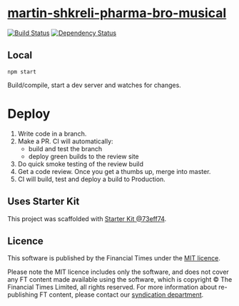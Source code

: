 # [martin-shkreli-pharma-bro-musical](https://ig.ft.com/martin-shkreli-pharma-bro-musical)

> 

[![Build Status][circle-image]][circle-url] [![Dependency Status][devdeps-image]][devdeps-url]

## Local

```
npm start
```

Build/compile, start a dev server and watches for changes.

# Deploy

1. Write code in a branch.
2. Make a PR. CI will automatically:
    * build and test the branch
    * deploy green builds to the review site
3. Do quick smoke testing of the review build
4. Get a code review. Once you get a thumbs up, merge into master.
5. CI will build, test and deploy a build to Production.


## Uses Starter Kit

This project was scaffolded with [Starter Kit @73eff74](https://github.com/ft-interactive/starter-kit/tree/73eff74).

## Licence
This software is published by the Financial Times under the [MIT licence](http://opensource.org/licenses/MIT).

Please note the MIT licence includes only the software, and does not cover any FT content made available using the software, which is copyright &copy; The Financial Times Limited, all rights reserved. For more information about re-publishing FT content, please contact our [syndication department](http://syndication.ft.com/).

<!-- badge URLs -->
[circle-url]: https://circleci.com/gh/ft-interactive/martin-shkreli-pharma-bro-musical
[circle-image]: https://circleci.com/gh/ft-interactive/martin-shkreli-pharma-bro-musical/tree/master.svg?style=shield

[devdeps-url]: https://david-dm.org/ft-interactive/martin-shkreli-pharma-bro-musical#info=devDependencies
[devdeps-image]: https://img.shields.io/david/dev/ft-interactive/martin-shkreli-pharma-bro-musical.svg?style=flat-square

